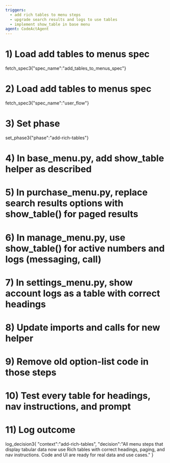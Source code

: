 ```yaml
---
triggers:
  - add rich tables to menu steps
  - upgrade search results and logs to use tables
  - implement show_table in base menu
agent: CodeActAgent
---
```


# 1) Load add tables to menus spec
fetch_spec3{"spec_name":"add_tables_to_menus_spec"}

# 2) Load add tables to menus spec
fetch_spec3{"spec_name":"user_flow"}

# 3) Set phase
set_phase3{"phase":"add-rich-tables"}

# 4) In base_menu.py, add show_table helper as described
# 5) In purchase_menu.py, replace search results options with show_table() for paged results
# 6) In manage_menu.py, use show_table() for active numbers and logs (messaging, call)
# 7) In settings_menu.py, show account logs as a table with correct headings
# 8) Update imports and calls for new helper
# 9) Remove old option-list code in those steps
# 10) Test every table for headings, nav instructions, and prompt

# 11) Log outcome
log_decision3{
  "context":"add-rich-tables",
  "decision":"All menu steps that display tabular data now use Rich tables with correct headings, paging, and nav instructions. Code and UI are ready for real data and use cases."
}

